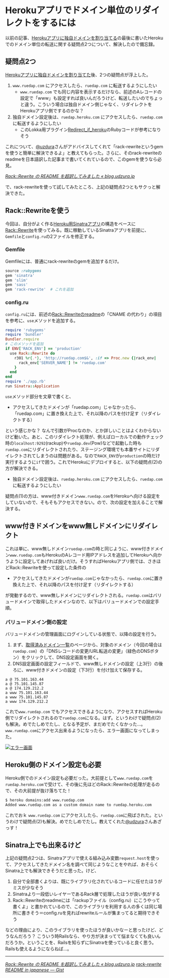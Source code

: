 # <span>Herokuアプリで</span><span>ドメイン単位のリダイレクトをするには</span>

以前の記事、[Herokuアプリに独自ドメインを割り当てる](/2011/05/15/ruby-heroku-web-app-value-domain)の最後に書いたHerokuでのドメイン単位の転送に関する疑問点2つについて、解決したので備忘録。

<!-- READMORE -->


## 疑問点2つ

[Herokuアプリに独自ドメインを割り当てた](/2011/05/15/ruby-heroku-web-app-value-domain)後、2つの疑問点が浮上した。

1. `www.ruedap.com` にアクセスしたら、`ruedap.com` に転送するようにしたい
    - `www.ruedap.com` でも同じ内容を表示するだけなら、前述のAレコードの設定で「www」も設定すれば良いんだろうけど、転送したいのでちょっと違う。こういう場合は独自ドメイン側じゃなく、リダイレクトをHerokuアプリ側でするのかな？
2. 独自ドメイン設定後は、`ruedap.heroku.com` にアクセスしたら、`ruedap.com` に転送するようにしたい
    - このLokka用プラグイン[Redirect_if_heroku](http://blog.champierre.com/archives/911)のRubyコードが参考になりそう

これについて、[@uzdura](http://twitter.com/#!/udzura)さんがアドバイスしてくれて「rack-rewriteというgemを使うと簡単に解決できるよ」と教えてもらった。さらに、そのrack-rewriteのreadmeを日本語訳した記事まで書いてくれているので、このgemを使うなら必見。

<cite>[Rack::Rewrite の README を超訳してみました &#171; blog.udzura.jp](http://blog.udzura.jp/2011/05/15/rack-rewrite-readme-in-japanese/)</cite>

で、rack-rewriteを使って試してみたところ、上記の疑問点2つともサクっと解決できた。


## Rack::Rewriteを使う

今回は、自分がよく作る[Heroku用Sinatraアプリ](https://github.com/ruedap/heroku-sinatra-app-template)の構造をベースに[Rack::Rewrite](https://github.com/jtrupiano/rack-rewrite)を使ってみる。既に稼動しているSinatraアプリを前提に、`Gemfile`と`config.ru`の2ファイルを修正する。


### Gemfile

Gemfileには、普通にrack-rewriteのgemを追加するだけ。

~~~ ruby
source :rubygems
gem 'sinatra'
gem 'slim'
gem 'sass'
gem 'rack-rewrite'  # これを追加
~~~


### config.ru

`config.ru`には、前述の[Rack::Rewriteのreadme](https://gist.github.com/972903)の「CNAME の代わり」の項目を参考に、`use`メソッドを追加する。

~~~ ruby
require 'rubygems'
require 'bundler'
Bundler.require
# このメソッドを追加
if ENV['RACK_ENV'] == 'production'
  use Rack::Rewrite do
    r301 %r{.*}, 'http://ruedap.com$&', :if => Proc.new {|rack_env|
      rack_env['SERVER_NAME'] != 'ruedap.com'
    }
  end
end
require './app.rb'
run Sinatra::Application
~~~

`use`メソッド部分を文章で書くと、

- アクセスしてきたドメインが「ruedap.com」じゃなかったら、「ruedap.com」に置き換えた上で、それ以降のパスを付け足す（リダイレクトする）

という感じかな？ なんで引数がProcなのか、とか詳しいことはよくわからないけど動いた。あと、このリダイレクト処理が、例えばローカルでの動作チェック時の`localhost:9292`(rackup)や`ruedap.dev`(Pow)などで起動した時も`ruedap.com`にリダイレクトされたり、ステージング環境でも本番サイトにリダイレクトされてしまうのは問題がある。なので`RACK_ENV`が`production`の時だけ実行するように`if`で囲う。これでHerokuにデプロイすると、以下の疑問点(2)の方が解決できる。

- 独自ドメイン設定後は、`ruedap.heroku.com` にアクセスしたら、`ruedap.com` に転送するようにしたい

疑問点(1)の方は、www付きドメイン`www.ruedap.com`をHerokuへ向ける設定をしていないので、そもそもアクセスできない。ので、次の設定を加えることで解決する。


## www付きドメインをwww無しドメインにリダイレクト

これは単に、www無しドメイン`ruedap.com`の時と同じように、www付きドメイン`www.ruedap.com`もHerokuのAレコード用IPアドレスを追加してHerokuへ向かうように設定してあげれば良いだけ。そうすればHerokuアプリ側では、さきほどRack::Rewriteを使って設定した条件の

- アクセスしてきたドメインが`ruedap.com`じゃなかったら、`ruedap.com`に置き換えた上で、それ以降のパスを付け足す（リダイレクトする）

が発動するので、www無しドメインにリダイレクトされる。`ruedap.com`はバリュードメインで取得したドメインなので、以下はバリュードメインでの設定手順。


### バリュードメイン側の設定

バリュードメインの管理画面にログインしている状態で、以降の設定を行う。

1. まず、[取得済みドメイン一覧](https://www.value-domain.com/modall.php)のページから、対象のドメイン（今回の場合は`ruedap.com`）の「DNSレコードの変更/URL転送の変更」（緑色のDNSボタン）をクリックして、DNS設定画面を開く。
2. DNS設定画面の設定フィールドで、www無しドメインの設定（上3行）の後ろに、www付きドメインの設定（下3行）を付け加えて保存する。

<!-- ~~~ text -->
~~~
a @ 75.101.163.44
a @ 75.101.145.87
a @ 174.129.212.2
a www 75.101.163.44
a www 75.101.145.87
a www 174.129.212.2
~~~

これで`www.ruedap.com` でもアクセスできるようになり、アクセスすればHeroku側でリダイレクトされるので`ruedap.com`になる。はず。というわけで疑問点(2)も解決。めでたしめでたし、となる予定が、まだめでたくなかった…。`www.ruedap.com`にアクセス出来るようになったら、エラー画面になってしまった。

[![エラー画面](/images/2011/05/17/ruby-heroku-domain-redirect-rack-rewrite-01.png)](/images/2011/05/17/ruby-heroku-domain-redirect-rack-rewrite-01.png)


## Heroku側のドメイン設定も必要

Heroku側でのドメイン設定も必要だった。大前提として`www.ruedap.com`を`ruedap.heroku.com`で受けて、その後に先ほどのRack::Rewriteの処理が走るので、その大前提が抜け落ちてた！

~~~ sh
$ heroku domains:add www.ruedap.com
Added www.ruedap.com as a custom domain name to ruedap.heroku.com
~~~

これでおｋ `www.ruedap.com` にアクセスしたら、`ruedap.com`に飛ばされた。というわけで疑問点(2)も解決。めでたしめでたし。教えてくれた[@udzura](http://twitter.com/#!/udzura)さんあざっす！


## Sinatra上でも出来るけど

上記の疑問点2つは、Sinatraアプリで使える組み込み変数`request.host`を使って、アクセスしてきたドメイン名を調べて同じようなことをやれば、おそらくSinatra上でも解決できそうだと思った。けど、

1. 自分で全部書くよりは、既にライブラリ化されているコードに任せたほうがミスが少なそう
2. Sinatraより一段低いレイヤーであるRack層で処理したほうが良い気がする
3. Rack::Rewriteのreadmeには「rackupファイル（config.ru）にこうやって書くよ」と書かれているので、このライブラリを利用する人の多くは同じ場所に書きそう＝config.ruを見ればrewriteルールが集まってると期待できそう

などの理由により、このライブラリを使ったほうが良いかなーと思ったけど、どうなんだろう？ こういう時Railsなら、やり方が決まってて悩まなくても良いんだろうか。ということを、Railsを知らずにSinatraを使っていると良く思う。 Railsも使えるようにならねば…。

---

<cite>[Rack::Rewrite の README を超訳してみました &#171; blog.udzura.jp](http://blog.udzura.jp/2011/05/15/rack-rewrite-readme-in-japanese/)</cite>
<cite>[rack-rewrite README in japanese ― Gist](https://gist.github.com/972903)</cite>
